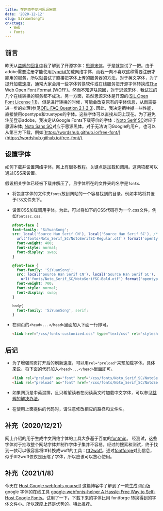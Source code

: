 ```yaml
---
title: 在网页中使用思源宋体
date: '2020-12-12'
slug: SiYuanSongTi
cn/ctags:
  - Web
  - Fonts
---
```


## 前言

昨天从[益辉的回复中](https://d.cosx.org/d/421962-yihuicss/6)我了解到了开源字体：[思源宋体](https://source.typekit.com/source-han-serif/cn/)。于是就尝试了一把。由于adobe需要注册才能使用[Typekit](https://fonts.adobe.com/typekit)加载网络字体，而我一向不喜欢这种需要注册才能用的服务，所以就尝试了直接把字体上传的服务器的方法。对于英文字体，为了提升加载速度，通常大家会用一些字体转换软件或在线服务把开源字体转换成[The Web Open Font Format (WOFF)](https://developer.mozilla.org/en-US/docs/Web/Guide/WOFF)。然而不知道啥原因，对于思源宋体，我试过的几个在线转换的服务都不成功。另一方面，虽然思源宋体是开源的([SIL Open Font License 1.1](https://github.com/adobe-fonts/source-han-serif/blob/master/LICENSE.txt))，但是进行转换的时候，可能会改变原有的字体信息，从而需要进一步的处理(参见[OFL-FAQ Question 2.1-2.3](https://scripts.sil.org/cms/scripts/page.php?item_id=OFL-FAQ_web#1b11b702)). 因此，我决定牺牲掉一些性能，直接使用opentype和truetype的字体。这些字体可以直接从网上现在。为了避免注册登录adobe，我决定从Google Fonts下载等价的字体：[Noto Serif SC](https://fonts.google.com/specimen/Noto+Serif+SC#standard-styles)对应于思源宋体; [Noto Sans SC](https://fonts.google.com/specimen/Noto+Sans+SC)对应于思源黑体。对于无法访问Google的用户，也可以从第三方下载，例如[https://wordshub.github.io/free-font/](https://wordshub.github.io/free-font/).

## 设置字体

如何下载并设置网络字体，网上有很多教程。关键点是加载和调用。这两项都可以通过CSS来设置。

假设相关字体已经被下载并解压了，且字体所在的文件夹的名字是`fonts`.

- 将包含字体的文件夹`fonts`放到网站的一个容易找到的目录。例如本站将其置于`CSS`文件夹下。

- 设置CSS加载调用字体。为此，可以将如下的CSS代码存为一个.css文件，例如`fontssc.css`.

  ```css
  @font-face {
  font-family: 'SiYuanSong';
  src: local('Source Han Serif CN'), local('Source Han Serif SC'), /*如果可能，调用本地字体*/
    url('fonts/Noto_Serif_SC/NotoSerifSC-Regular.otf') format('opentype');
    font-weight: 400;
    font-style: normal;
    font-display: swap;
  }

  @font-face {
    font-family: 'SiYuanSong';
    src: local('Source Han Serif CN'), local('Source Han Serif SC'), /*如果可能，调用本地字体*/
      url('fonts/Noto_Serif_SC/NotoSerifSC-Bold.otf') format('opentype');
    font-weight: 700;
    font-style: normal;
    font-display: swap;
  }

  body{
    font-family: 'SiYuanSong', serif;
  }
  ```

- 在网页的`<head>...</head>`里面加入下面一行即可。
  
  ```html
  <link href="/css/fonts-customized.css" type="text/css" rel="stylesheet"/>
  ```

## 后记

- 为了增强网页打开后的刷新速度，可以用`rel="preload"`来预加载字体。具体来说，将下面的代码加入`<head>...</head>`里面即可。
  
  ```html
  <link rel="preload" as="font" href="/css/fonts/Noto_Serif_SC/NotoSerifSC-Regular.otf" type="font/otf" crossorigin="anonymous">
  <link rel="preload" as="font" href="/css/fonts/Noto_Serif_SC/NotoSerifSC-Bold.otf" type="font/otf" crossorigin="anonymous">
  ```

- 如果网页是中英混排，且只希望读者在阅读英文时加载中文字体，可以参见[益辉的解决办法](https://yihui.org/cn/2017/04/source-han-serif/#fn:-1)。

- 在使用上面提供的代码时，请注意修改相应的路径和文件名。

## 补充（2020/12/21）

网上介绍的用于生成中文网络字体的工具大多基于百度的[fontmin](https://github.com/ecomfe/fontmin)。 经测试，这些字体对于抽取整个网站字体并制作字体子集并不容易。经过的搜索和测试，终于找到一款可以很容易将ttf转换成woff的工具：[ttf2woff](https://github.com/fontello/ttf2woff)。通过[fontforge](https://github.com/fontforge/fontforge)对比信息，似乎ttf2woff仅仅是压缩了字体，所以应该可以放心使用。

## 补充（2021/1/8）

今天在 [Host Google webfonts yourself](https://matze.rocks/posts/self_host_google_fonts/) 这篇博客中了解到了一款生成网页版 google 字体的在线工具 [google-webfonts-helper
A Hassle-Free Way to Self-Host Google Fonts](https://google-webfonts-helper.herokuapp.com/fonts)。试用了一下，下载下来的字体比用 fontforge 转换得到的字体文件小。所以速度上还是优势的。特此推荐。
